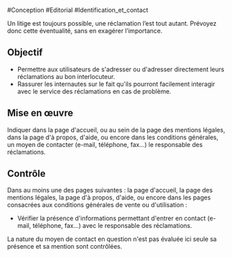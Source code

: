 
#Conception #Editorial #Identification_et_contact

Un litige est toujours possible, une réclamation l’est tout autant. Prévoyez donc cette éventualité, sans en exagérer l’importance.


## Objectif

* Permettre aux utilisateurs de s'adresser ou d'adresser directement leurs réclamations au bon interlocuteur.
* Rassurer les internautes sur le fait qu'ils pourront facilement interagir avec le service des réclamations en cas de problème.

## Mise en œuvre

Indiquer dans la page d'accueil, ou au sein de la page des mentions légales, dans la page d'à propos, d'aide, ou encore dans les conditions générales, un moyen de contacter (e-mail, téléphone, fax…) le responsable des réclamations.

## Contrôle

Dans au moins une des pages suivantes : la page d'accueil, la page des mentions légales, la page d'à propos, d'aide, ou encore dans les pages consacrées aux conditions générales de vente ou d'utilisation :

* Vérifier la présence d'informations permettant d'entrer en contact (e-mail, téléphone, fax…) avec le responsable des réclamations.

La nature du moyen de contact en question n'est pas évaluée ici seule sa présence et sa mention sont contrôlées.

